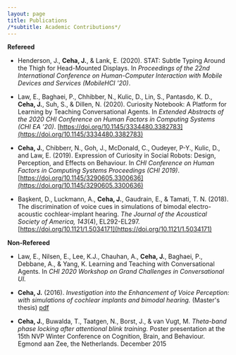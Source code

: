 ```yaml
---
layout: page
title: Publications
/*subtitle: Academic Contributions*/
---
```

**Refereed**

- Henderson, J., **Ceha, J.**, & Lank, E. (2020). STAT: Subtle Typing Around the Thigh for Head-Mounted Displays. In _Proceedings of the 22nd International
Conference on Human-Computer Interaction with Mobile Devices and Services (MobileHCI '20)_.

- Law, E., Baghaei, P., Chhibber, N., Kulic, D., Lin, S., Pantasdo, K. D., **Ceha, J.**, Suh, S., & Dillen, N. (2020). Curiosity Notebook: A Platform for Learning by Teaching Conversational Agents. In _Extended Abstracts of the 2020 CHI Conference on Human Factors in Computing Systems (CHI EA ’20)_. [https://doi.org/10.1145/3334480.3382783](https://doi.org/10.1145/3334480.3382783)

- **Ceha, J.**, Chibberr, N., Goh, J., McDonald, C., Oudeyer, P-Y., Kulic, D., and Law, E. (2019). Expression of Curiosity in Social Robots: Design, Perception, and Effects on Behaviour.  In _CHI Conference on Human Factors in Computing Systems Proceedings (CHI 2019)_. [https://doi.org/10.1145/3290605.3300636](https://doi.org/10.1145/3290605.3300636)

- Başkent, D., Luckmann, A., **Ceha, J.**, Gaudrain, E., & Tamati, T. N. (2018). The discrimination of voice cues in simulations of bimodal electro-acoustic cochlear-implant hearing. _The Journal of the Acoustical Society of America, 143_(4), EL292-EL297. [https://doi.org/10.1121/1.5034171](https://doi.org/10.1121/1.5034171)


**Non-Refereed**

- Law, E., Nilsen, E., Lee, K.J., Chauhan, A., **Ceha, J.**, Baghaei, P., Debbane, A., & Yang, K. Learning and Teaching with Conversational Agents. In _CHI 2020 Workshop on Grand Challenges in Conversational UI._

- **Ceha, J.** (2016). _Investigation into the Enhancement of Voice Perception: with simulations of cochlear implants and bimodal hearing._ (Master's thesis) [pdf](https://jceha.github.io/NewRepo/J.M.Ceha_MasterThesis2016.pdf)

- **Ceha, J.**, Buwalda, T., Taatgen, N., Borst, J., & van Vugt, M. _Theta-band phase locking after attentional blink training._ Poster presentation at the 15th NVP Winter Conference on Cognition, Brain, and Behaviour. Egmond aan Zee, the Netherlands. December 2015
